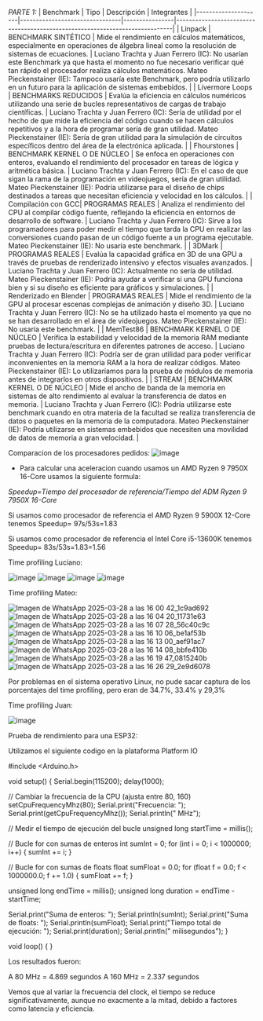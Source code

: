 *PARTE 1:*
| Benchmark           | Tipo                            | Descripción           | Integrantes                                                                 |
|---------------------|--------------------------------|----------------|-----------------------------------------------------------------------------|
| Linpack            | BENCHMARK SINTÉTICO            | Mide el rendimiento en cálculos matemáticos, especialmente en operaciones de álgebra lineal como la resolución de sistemas de ecuaciones. | Luciano Trachta y Juan Ferrero (IC): No usarían este Benchmark ya que hasta el momento no fue necesario verificar qué tan rápido el procesador realiza cálculos matemáticos. Mateo Pieckenstainer (IE): Tampoco usaría este Benchmark, pero podría utilizarlo en un futuro para la aplicación de sistemas embebidos. |
| Livermore Loops    | BENCHMARKS REDUCIDOS           | Evalúa la eficiencia en cálculos numéricos utilizando una serie de bucles representativos de cargas de trabajo científicas. | Luciano Trachta y Juan Ferrero (IC): Sería de utilidad por el hecho de que mide la eficiencia del código cuando se hacen cálculos repetitivos y a la hora de programar sería de gran utilidad. Mateo Pieckenstainer (IE): Sería de gran utilidad para la simulación de circuitos específicos dentro del área de la electrónica aplicada. |
| Fhourstones        | BENCHMARK KERNEL O DE NÚCLEO   | Se enfoca en operaciones con enteros, evaluando el rendimiento del procesador en tareas de lógica y aritmética básica. | Luciano Trachta y Juan Ferrero (IC): En el caso de que sigan la rama de la programación en videojuegos, sería de gran utilidad. Mateo Pieckenstainer (IE): Podría utilizarse para el diseño de chips destinados a tareas que necesitan eficiencia y velocidad en los cálculos. |
| Compilación con GCC| PROGRAMAS REALES               | Analiza el rendimiento del CPU al compilar código fuente, reflejando la eficiencia en entornos de desarrollo de software. | Luciano Trachta y Juan Ferrero (IC): Sirve a los programadores para poder medir el tiempo que tarda la CPU en realizar las conversiones cuando pasan de un código fuente a un programa ejecutable. Mateo Pieckenstainer (IE): No usaría este benchmark. |
| 3DMark             | PROGRAMAS REALES               | Evalúa la capacidad gráfica en 3D de una GPU a través de pruebas de renderizado intensivo y efectos visuales avanzados. | Luciano Trachta y Juan Ferrero (IC): Actualmente no sería de utilidad. Mateo Pieckenstainer (IE): Podría ayudar a verificar si una GPU funciona bien y si su diseño es eficiente para gráficos y simulaciones. |
| Renderizado en Blender | PROGRAMAS REALES           | Mide el rendimiento de la GPU al procesar escenas complejas de animación y diseño 3D. | Luciano Trachta y Juan Ferrero (IC): No se ha utilizado hasta el momento ya que no se han desarrollado en el área de videojuegos. Mateo Pieckenstainer (IE): No usaría este benchmark. |
| MemTest86          | BENCHMARK KERNEL O DE NÚCLEO   | Verifica la estabilidad y velocidad de la memoria RAM mediante pruebas de lectura/escritura en diferentes patrones de acceso. | Luciano Trachta y Juan Ferrero (IC): Podría ser de gran utilidad para poder verificar inconvenientes en la memoria RAM a la hora de realizar códigos. Mateo Pieckenstainer (IE): Lo utilizaríamos para la prueba de módulos de memoria antes de integrarlos en otros dispositivos. |
| STREAM             | BENCHMARK KERNEL O DE NÚCLEO   | Mide el ancho de banda de la memoria en sistemas de alto rendimiento al evaluar la transferencia de datos en memoria. | Luciano Trachta y Juan Ferrero (IC): Podría utilizarse este benchmark cuando en otra materia de la facultad se realiza transferencia de datos o paquetes en la memoria de la computadora. Mateo Pieckenstainer (IE): Podría utilizarse en sistemas embebidos que necesiten una movilidad de datos de memoria a gran velocidad. |




Comparacion de los procesadores pedidos:
![image](https://github.com/user-attachments/assets/8c7c2f97-aeb8-4795-aafa-7748a3d99ae5)


+ Para calcular una aceleracion cuando usamos un AMD Ryzen 9 7950X 16-Core usamos la siguiente formula:

*Speedup=Tiempo del procesador de referencia/Tiempo del ADM Ryzen 9 7950X 16-Core*

Si usamos como procesador de referencia el AMD Ryzen 9 5900X 12-Core tenemos Speedup= 97s/53s=1.83

Si usamos como procesador de referencia el Intel Core i5-13600K tenemos Speedup= 83s/53s=1.83=1.56

Time profiling Luciano:

![image](https://github.com/user-attachments/assets/26a69502-76dd-4150-8daa-bf96d5d84acf)
![image](https://github.com/user-attachments/assets/8fd530b1-bc73-487a-8016-ae542a7bc70d)
![image](https://github.com/user-attachments/assets/aa2eb064-727a-435b-97de-a31677615b74)
![image](https://github.com/user-attachments/assets/22686e71-5c70-4c0b-a3e7-095e4cb8e452)

Time profiling Mateo:

![Imagen de WhatsApp 2025-03-28 a las 16 00 42_1c9ad692](https://github.com/user-attachments/assets/1410105e-4e38-4099-82eb-a2044ef71c25)
![Imagen de WhatsApp 2025-03-28 a las 16 04 20_11731e63](https://github.com/user-attachments/assets/c74aef08-da78-4afb-99ca-7b6cb817013f)
![Imagen de WhatsApp 2025-03-28 a las 16 07 28_56c40c9c](https://github.com/user-attachments/assets/9a76cdee-155e-4201-9178-1c5928b2bf47)
![Imagen de WhatsApp 2025-03-28 a las 16 10 06_be1af53b](https://github.com/user-attachments/assets/8a761397-17cf-46d0-9dcc-88ba7db82768)
![Imagen de WhatsApp 2025-03-28 a las 16 13 00_aef91ac7](https://github.com/user-attachments/assets/bfc38c2e-fa0d-4653-96a4-dc172121c620)
![Imagen de WhatsApp 2025-03-28 a las 16 14 08_bbfe410b](https://github.com/user-attachments/assets/03878d4c-8c7a-4df7-82d1-bc1526e48ed7)
![Imagen de WhatsApp 2025-03-28 a las 16 19 47_0815240b](https://github.com/user-attachments/assets/2ef5b256-e95f-4c14-a0c2-a76e0340fbde)
![Imagen de WhatsApp 2025-03-28 a las 16 26 29_2e9d6078](https://github.com/user-attachments/assets/a5decbee-e127-4026-8050-3f4cc14eac08)

Por problemas en el sistema operativo Linux, no pude sacar captura de los porcentajes del time profiling, pero eran de 34.7%, 33.4% y 29,3%  

Time profiling Juan:



![image](https://github.com/user-attachments/assets/956abe79-d28a-4d23-8288-56e5cc9662a8)


Prueba de rendimiento para una ESP32:

Utilizamos el siguiente codigo en la plataforma Platform IO

#include <Arduino.h>

void setup() {
  Serial.begin(115200);
  delay(1000); 

  // Cambiar la frecuencia de la CPU (ajusta entre 80, 160)
  setCpuFrequencyMhz(80); 
  Serial.print("Frecuencia: ");
  Serial.print(getCpuFrequencyMhz());
  Serial.println(" MHz");

  // Medir el tiempo de ejecución del bucle
  unsigned long startTime = millis();

  // Bucle for con sumas de enteros
  int sumInt = 0;
  for (int i = 0; i < 1000000; i++) {
    sumInt += i;
  }

  // Bucle for con sumas de floats
  float sumFloat = 0.0;
  for (float f = 0.0; f < 1000000.0; f += 1.0) {
    sumFloat += f;
  }

  unsigned long endTime = millis();
  unsigned long duration = endTime - startTime;

  Serial.print("Suma de enteros: ");
  Serial.println(sumInt);
  Serial.print("Suma de floats: ");
  Serial.println(sumFloat);
  Serial.print("Tiempo total de ejecución: ");
  Serial.print(duration);
  Serial.println(" milisegundos");
}

void loop() {
}

Los resultados fueron:

A 80 MHz = 4.869 segundos
A 160 MHz = 2.337 segundos

Vemos que al variar la frecuencia del clock, el tiempo se reduce significativamente, aunque no exacmente a la mitad, debido a factores como latencia y eficiencia. 



